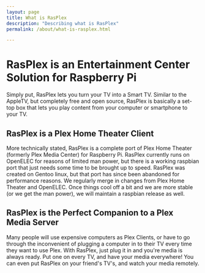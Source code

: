 ```yaml
---
layout: page
title: What is RasPlex
description: "Describing what is RasPlex"
permalink: /about/what-is-rasplex.html

---
```


# RasPlex is an Entertainment Center Solution for Raspberry Pi

Simply put, RasPlex lets you turn your TV into a Smart TV. Similar to the AppleTV, but completely free and open source, RasPlex is basically a set-top box that lets you play content from your computer or smartphone to your TV.

## RasPlex is a Plex Home Theater Client

More technically stated, RasPlex is a complete port of Plex Home Theater (formerly Plex Media Center) for Raspberry Pi. RasPlex currently runs on OpenELEC for reasons of limited man power, but there is a working raspbian port that just needs some time to be brought up to speed. RasPlex was created on Gentoo linux, but that port has since been abandoned for performance reasons. We regularly merge in changes from Plex Home Theater and OpenELEC. Once things cool off a bit and we are more stable (or we get the man power), we will maintain a raspbian release as well.

## RasPlex is the Perfect Companion to a Plex Media Server

Many people will use expensive computers as Plex Clients, or have to go through the inconvenient of plugging a computer in to their TV every time they want to use Plex. With RasPlex, just plug it in and you're media is always ready. Put one on every TV, and have your media everywhere! You can even put RasPlex on your friend's TV's, and watch your media remotely.
